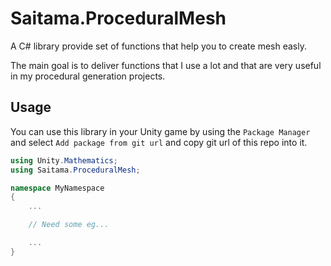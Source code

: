 # Saitama.ProceduralMesh

A C# library provide set of functions that help you to create mesh easly.

The main goal is to deliver functions that I use a lot and that are very useful in my procedural generation projects.

## Usage

You can use this library in your Unity game by using the `Package Manager` and select `Add package from git url` and copy git url of this repo into it.

```C#
using Unity.Mathematics;
using Saitama.ProceduralMesh;

namespace MyNamespace
{
    ...

    // Need some eg...

    ...
}
```